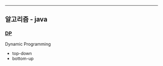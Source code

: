 
----
## 알고리즘 - java
### [DP](https://github.com/kyj2212/Algorithm/tree/master/dp)
Dynamic Programming
- top-down
- bottom-up
